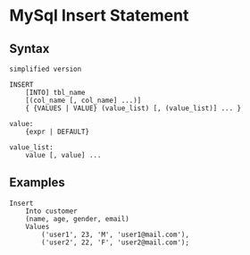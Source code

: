 # MySql Insert Statement

## Syntax
`simplified version`
```text
INSERT
    [INTO] tbl_name
    [(col_name [, col_name] ...)]
    { {VALUES | VALUE} (value_list) [, (value_list)] ... }

value:
    {expr | DEFAULT}

value_list:
    value [, value] ...
```

## Examples
```roomsql
Insert
    Into customer
    (name, age, gender, email)
    Values
        ('user1', 23, 'M', 'user1@mail.com'),
        ('user2', 22, 'F', 'user2@mail.com');
```
